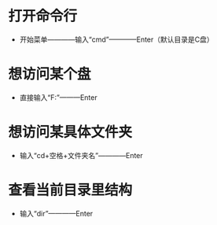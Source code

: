 # 打开命令行

- 开始菜单————输入“cmd”————Enter（默认目录是C盘）

# 想访问某个盘

- 直接输入“F:”———Enter

# 想访问某具体文件夹

- 输入“cd+空格+文件夹名”————Enter

# 查看当前目录里结构

- 输入“dir”————Enter

